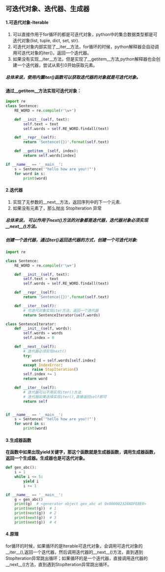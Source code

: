 ## 可迭代对象、迭代器、生成器
#### 1.可迭代对象-Iterable
1. 可以直接作用于for循环的都是可迭代对象，python中的集合数据类型都是可迭代对象(list, tuple, dict, set, str).
2. 可迭代对象内部实现了\_\_iter__方法，for循环的时候，python解释器会自动调用可迭代对象的iter()，返回一个迭代器。
3. 如果没有实现\_\_iter__方法，但是实现了\_\_getitem__方法,python解释器也会创建一个迭代器，尝试从索引0开始获取元素。

##### 总体来说，使用内置iter()函数可以获取迭代器的对象就是可迭代对象。

#### 通过\_\_getitem__方法实现可迭代对象：
```python
import re
class Sentence:
    RE_WORD = re.compile(r'\w+')

    def __init__(self, text):
        self.text = text
        self.words = self.RE_WORD.findall(text)

    def __repr__(self):
        return 'Sentence({})'.format(self.text)

    def __getitem__(self, index):
        return self.words[index]

if __name__ == '__main__':
    s = Sentence('"hello how are you!!"')
    for word in s:
        print(word)
```

#### 2.迭代器
1. 实现了无参数的\_\_next__方法，返回序列中的下一个元素.
2. 如果没有元素了，那么抛出 StopIteration 异常

##### 总体来说， 可以作用于next()方法的对象都是迭代器，迭代器对象必须实现\_\_next__()方法。
##### 创建一个迭代器，通过iter()返回迭代器的方式，创建一个可迭代对象:
```python
import re

class Sentence:
    RE_WORD = re.compile(r'\w+')

    def __init__(self, text):
        self.text = text
        self.words = self.RE_WORD.findall(text)

    def __repr__(self):
        return 'Sentence({})'.format(self.text)

    def __iter__(self):
        # 可迭代对象实现iter方法，返回一个迭代器
        return SentenceIterator(self.words)

class SentenceIterator:
    def __init__(self, words):
        self.words = words
        self.index = 0

    def __next__(self):
        # 迭代器必须实现next()
        try:
            word = self.words[self.index]
        except IndexError:
            raise StopIteration()
        self.index += 1
        return word

    def __iter__(self):
        # 迭代器可以不用实现iter()方法
        # 迭代器如果选择实现iter(),直接返回self即可
        return self


if __name__ == '__main__':
    s = Sentence('"hello how are you!!"')
    for word in s:
        print(word)

```

#### 3.生成器函数
**在函数中如果出现yield关键字，那这个函数就是生成器函数，调用生成器函数，返回一个生成器。生成器也是可迭代对象。**

```python
def gen_abc():
    i = 1
    while i <= 5:
        yield i
        i += 1

if __name__ == '__main__':
    g = gen_abc()
    print(g)  # <generator object gen_abc at 0x000002328ADFE8E0>
    print(next(g))  # 1
    print(next(g))  # 2
    print(next(g))  # 3
    print(next(g))  # 4
```

#### 4.原理
for循环的时候，如果循环的是Iterable可迭代对象，会调用可迭代对象的\_\_iter__(),返回一个迭代器，然后调用迭代器的\_\_next__()方法，直到遇到StopIteration异常跳出循环；如果循环的是一个迭代器，直接调用迭代器的\_\_next__()方法，直到遇到StopIteration异常跳出循环。
